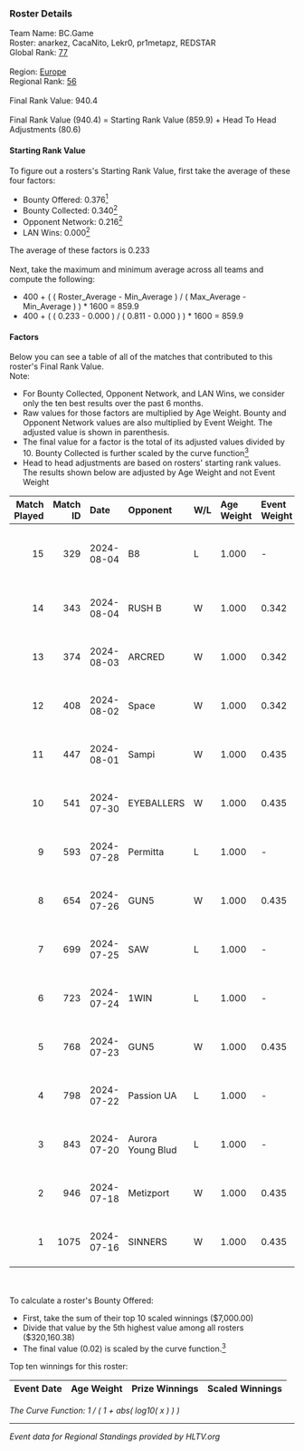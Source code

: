 ### Roster Details<br />
Team Name: BC.Game<br />
Roster: anarkez, CacaNito, Lekr0, pr1metapz, REDSTAR<br />
Global Rank: [77](../standings_global_2024_08_14.md)<br />
<br />
Region: [Europe]( ../standings_europe_2024_08_14.md)<br />
Regional Rank: [56]( ../standings_europe_2024_08_14.md)<br />
<br />
Final Rank Value:  940.4<br />
<br />
Final Rank Value (940.4) = Starting Rank Value (859.9) + Head To Head Adjustments (80.6)<br />

#### Starting Rank Value<br />
To figure out a rosters's Starting Rank Value, first take the average of these four factors:<br />
- Bounty Offered: 0.376[<sup>1</sup>](#table2)
- Bounty Collected: 0.340[<sup>2</sup>](#table1)
- Opponent Network: 0.216[<sup>2</sup>](#table1)
- LAN Wins: 0.000[<sup>2</sup>](#table1)

The average of these factors is 0.233<br />
<br />
Next, take the maximum and minimum average across all teams and compute the following:<br />
- 400 + ( ( Roster_Average - Min_Average ) / ( Max_Average - Min_Average ) ) * 1600 = 859.9
- 400 + ( ( 0.233 - 0.000 ) / ( 0.811 - 0.000 ) ) * 1600 = 859.9


#### Factors<br />
Below you can see a table of all of the matches that contributed to this roster's Final Rank Value.<br />
Note:<br />

- For Bounty Collected, Opponent Network, and LAN Wins, we consider only the ten best results over the past 6 months.
- Raw values for those factors are multiplied by Age Weight. Bounty and Opponent Network values are also multiplied by Event Weight. The adjusted value is shown in parenthesis.
- The final value for a factor is the total of its adjusted values divided by 10. Bounty Collected is further scaled by the curve function[<sup>3</sup>](#curveFunction)
- Head to head adjustments are based on rosters' starting rank values. The results shown below are adjusted by Age Weight and not Event Weight
<span id="table1"></span><br />


| Match Played | Match ID | Date       | Opponent          | W/L | Age Weight | Event Weight | Bounty Collected | Opponent Network | LAN Wins  | H2H Adj. | Roster                                       |
| -: | -: | :- | :- | :- | :- | :- | :- | :- | :- | -: | :- |
|           15 |      329 | 2024-08-04 | B8                | L   | 1.000      | -            | -                | -                | -         |    -7.65 | anarkez, CacaNito, Lekr0, pr1metapz, REDSTAR |
|           14 |      343 | 2024-08-04 | RUSH B            | W   | 1.000      | 0.342        | 0.025 (0.008)    | 0.377 (0.129)    | 0 (0.000) |    16.13 | anarkez, CacaNito, joel, Lekr0, pr1metapz    |
|           13 |      374 | 2024-08-03 | ARCRED            | W   | 1.000      | 0.342        | 0.039 (0.013)    | 0.425 (0.146)    | 0 (0.000) |    17.30 | anarkez, CacaNito, joel, Lekr0, pr1metapz    |
|           12 |      408 | 2024-08-02 | Space             | W   | 1.000      | 0.342        | 0.005 (0.002)    | 0.445 (0.152)    | 0 (0.000) |    12.06 | anarkez, CacaNito, joel, Lekr0, pr1metapz    |
|           11 |      447 | 2024-08-01 | Sampi             | W   | 1.000      | 0.435        | 0.024 (0.010)    | 0.981 (0.426)    | 0 (0.000) |    14.22 | anarkez, CacaNito, joel, Lekr0, pr1metapz    |
|           10 |      541 | 2024-07-30 | EYEBALLERS        | W   | 1.000      | 0.435        | 0.005 (0.002)    | 0.614 (0.267)    | 0 (0.000) |    11.56 | anarkez, CacaNito, joel, Lekr0, pr1metapz    |
|            9 |      593 | 2024-07-28 | Permitta          | L   | 1.000      | -            | -                | -                | -         |   -14.82 | anarkez, CacaNito, joel, Lekr0, pr1metapz    |
|            8 |      654 | 2024-07-26 | GUN5              | W   | 1.000      | 0.435        | 0.067 (0.029)    | 0.528 (0.229)    | 0 (0.000) |    15.38 | anarkez, CacaNito, joel, Lekr0, pr1metapz    |
|            7 |      699 | 2024-07-25 | SAW               | L   | 1.000      | -            | -                | -                | -         |    -2.29 | anarkez, CacaNito, joel, Lekr0, pr1metapz    |
|            6 |      723 | 2024-07-24 | 1WIN              | L   | 1.000      | -            | -                | -                | -         |   -12.47 | anarkez, CacaNito, joel, Lekr0, pr1metapz    |
|            5 |      768 | 2024-07-23 | GUN5              | W   | 1.000      | 0.435        | 0.067 (0.029)    | 0.528 (0.229)    | 0 (0.000) |    16.81 | anarkez, CacaNito, joel, Lekr0, pr1metapz    |
|            4 |      798 | 2024-07-22 | Passion UA        | L   | 1.000      | -            | -                | -                | -         |    -6.78 | anarkez, CacaNito, joel, Lekr0, pr1metapz    |
|            3 |      843 | 2024-07-20 | Aurora Young Blud | L   | 1.000      | -            | -                | -                | -         |   -13.19 | anarkez, CacaNito, joel, Lekr0, pr1metapz    |
|            2 |      946 | 2024-07-18 | Metizport         | W   | 1.000      | 0.435        | 0.004 (0.002)    | 0.414 (0.180)    | 0 (0.000) |    14.02 | anarkez, CacaNito, joel, Lekr0, pr1metapz    |
|            1 |     1075 | 2024-07-16 | SINNERS           | W   | 1.000      | 0.435        | 0.044 (0.019)    | 0.922 (0.401)    | 0 (0.000) |    20.29 | anarkez, CacaNito, joel, Lekr0, pr1metapz    |

<br />
<span id="table2"></span><br />
To calculate a roster's Bounty Offered:<br />

- First, take the sum of their top 10 scaled winnings ($7,000.00)
- Divide that value by the 5th highest value among all rosters ($320,160.38)
- The final value (0.02) is scaled by the curve function.[<sup>3</sup>](#curveFunction)

Top ten winnings for this roster:<br />

| Event Date | Age Weight | Prize Winnings | Scaled Winnings |
| :- | -: | :- | :- |


<span id="curveFunction"></span>_The Curve Function: 1 / ( 1 + abs( log10( x ) ) )_<br />

---
_Event data for Regional Standings provided by HLTV.org_<br />
